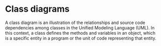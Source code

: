 # Class diagrams

A class diagram is an illustration of the relationships and source code dependencies among classes in the Unified Modeling Language (UML). In this context, a class defines the methods and variables in an object, which is a specific entity in a program or the unit of code representing that entity.
